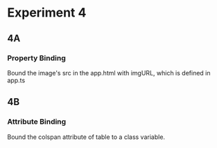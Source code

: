 # Experiment 4

## 4A
### Property Binding
Bound the image's src in the app.html with imgURL, which is defined in app.ts

## 4B
### Attribute Binding
Bound the colspan attribute of table to a class variable.